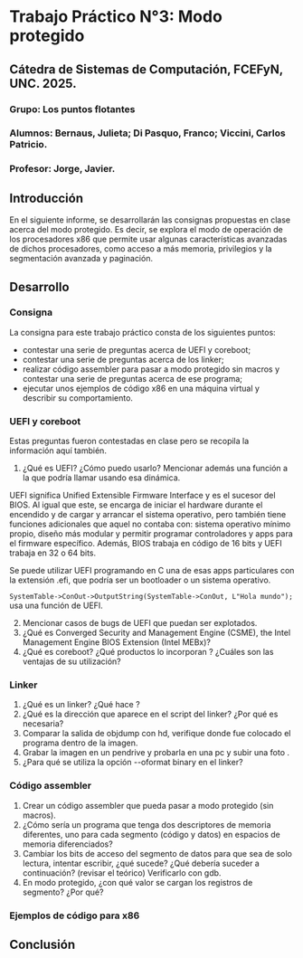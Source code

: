 # Trabajo Práctico N°3: Modo protegido
## Cátedra de Sistemas de Computación, FCEFyN, UNC. 2025.

### Grupo: Los puntos flotantes
### Alumnos: Bernaus, Julieta; Di Pasquo, Franco; Viccini, Carlos Patricio.
### Profesor: Jorge, Javier.

## Introducción
En el siguiente informe, se desarrollarán las consignas propuestas en clase acerca del modo protegido. Es decir, se explora el modo de operación de los procesadores x86 que permite usar algunas características avanzadas de dichos procesadores, como acceso a más memoria, privilegios y la segmentación avanzada y paginación.

## Desarrollo

### Consigna

La consigna para este trabajo práctico consta de los siguientes puntos:
- contestar una serie de preguntas acerca de UEFI y coreboot;
- contestar una serie de preguntas acerca de los linker;
- realizar código assembler para pasar a modo protegido sin macros y contestar una serie de preguntas acerca de ese programa;
- ejecutar unos ejemplos de código x86 en una máquina virtual y describir su comportamiento.

### UEFI y coreboot

Estas preguntas fueron contestadas en clase pero se recopila la información aquí también.

1. ¿Qué es UEFI? ¿Cómo puedo usarlo? Mencionar además una función a la que podría llamar usando esa dinámica.

UEFI significa Unified Extensible Firmware Interface y es el sucesor del BIOS. Al igual que este, se encarga de iniciar el hardware durante el encendido y de cargar y arrancar el sistema operativo, pero también tiene funciones adicionales que aquel no contaba con: sistema operativo mínimo propio, diseño más modular y permitir programar controladores y apps para el firmware específico. Además, BIOS trabaja en código de 16 bits y UEFI trabaja en 32 o 64 bits.

Se puede utilizar UEFI programando en C una de esas apps particulares con la extensión .efi, que podría ser un bootloader o un sistema operativo.

```SystemTable->ConOut->OutputString(SystemTable->ConOut, L"Hola mundo");```
usa una función de UEFI.

2. Mencionar casos de bugs de UEFI que puedan ser explotados.
3. ¿Qué es Converged Security and Management Engine (CSME), the Intel Management Engine BIOS Extension (Intel MEBx)?
4. ¿Qué es coreboot? ¿Qué productos lo incorporan ? ¿Cuáles son las ventajas de su utilización?

### Linker

1. ¿Qué es un linker? ¿Qué hace ? 
2. ¿Qué es la dirección que aparece en el script del linker? ¿Por qué es necesaria?
3. Comparar la salida de objdump con hd, verifique donde fue colocado el programa dentro de la imagen. 
4. Grabar la imagen en un pendrive y probarla en una pc y subir una foto .
5. ¿Para qué se utiliza la opción --oformat binary en el linker?

### Código assembler

1. Crear un código assembler que pueda pasar a modo protegido (sin macros).
2. ¿Cómo sería un programa que tenga dos descriptores de memoria diferentes, uno para cada segmento (código y datos) en espacios de memoria diferenciados? 
3. Cambiar los bits de acceso del segmento de datos para que sea de solo lectura,  intentar escribir, ¿qué sucede? ¿Qué debería suceder a continuación? (revisar el teórico) Verificarlo con gdb. 
4. En modo protegido, ¿con qué valor se cargan los registros de segmento? ¿Por qué?

### Ejemplos de código para x86



## Conclusión


